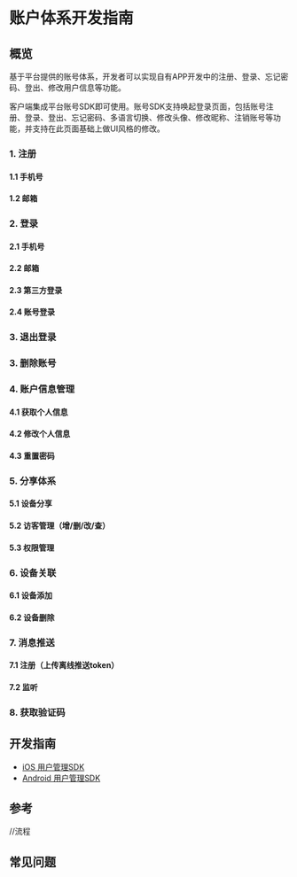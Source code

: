 # 账户体系开发指南

## 概览

​        基于平台提供的账号体系，开发者可以实现自有APP开发中的注册、登录、忘记密码、登出、修改用户信息等功能。

​        客户端集成平台账号SDK即可使用。账号SDK支持唤起登录页面，包括账号注册、登录、登出、忘记密码、多语言切换、修改头像、修改昵称、注销账号等功能，并支持在此页面基础上做UI风格的修改。 

### 1. 注册
#### 1.1 手机号
#### 1.2 邮箱

### 2. 登录
#### 2.1 手机号
#### 2.2 邮箱
#### 2.3 第三方登录
#### 2.4 账号登录

### 3. 退出登录

### 3. 删除账号

### 4. 账户信息管理
#### 4.1 获取个人信息
#### 4.2 修改个人信息
#### 4.3 重置密码

### 5. 分享体系
#### 5.1 设备分享
#### 5.2 访客管理（增/删/改/查）
#### 5.3 权限管理

### 6. 设备关联
#### 6.1 设备添加
#### 6.2 设备删除

### 7. 消息推送
#### 7.1 注册（上传离线推送token）
#### 7.2 监听

### 8. 获取验证码

## 开发指南
* [iOS 用户管理SDK](ios/用户管理.md)
* [Android 用户管理SDK](Android/用户管理.md)

## 参考
//流程

## 常见问题
